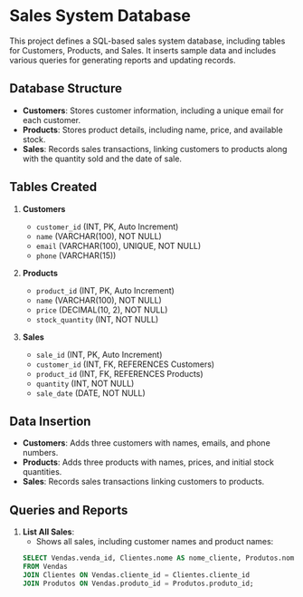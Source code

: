 # Sales System Database

This project defines a SQL-based sales system database, including tables for Customers, Products, and Sales. It inserts sample data and includes various queries for generating reports and updating records.

## Database Structure

- **Customers**: Stores customer information, including a unique email for each customer.
- **Products**: Stores product details, including name, price, and available stock.
- **Sales**: Records sales transactions, linking customers to products along with the quantity sold and the date of sale.

## Tables Created

1. **Customers**
    - `customer_id` (INT, PK, Auto Increment)
    - `name` (VARCHAR(100), NOT NULL)
    - `email` (VARCHAR(100), UNIQUE, NOT NULL)
    - `phone` (VARCHAR(15))

2. **Products**
    - `product_id` (INT, PK, Auto Increment)
    - `name` (VARCHAR(100), NOT NULL)
    - `price` (DECIMAL(10, 2), NOT NULL)
    - `stock_quantity` (INT, NOT NULL)

3. **Sales**
    - `sale_id` (INT, PK, Auto Increment)
    - `customer_id` (INT, FK, REFERENCES Customers)
    - `product_id` (INT, FK, REFERENCES Products)
    - `quantity` (INT, NOT NULL)
    - `sale_date` (DATE, NOT NULL)

## Data Insertion

- **Customers**: Adds three customers with names, emails, and phone numbers.
- **Products**: Adds three products with names, prices, and initial stock quantities.
- **Sales**: Records sales transactions linking customers to products.

## Queries and Reports

1. **List All Sales**:
   - Shows all sales, including customer names and product names:
   ```sql
   SELECT Vendas.venda_id, Clientes.nome AS nome_cliente, Produtos.nome AS nome_produto, Vendas.quantidade, Vendas.data_venda
   FROM Vendas
   JOIN Clientes ON Vendas.cliente_id = Clientes.cliente_id
   JOIN Produtos ON Vendas.produto_id = Produtos.produto_id;
